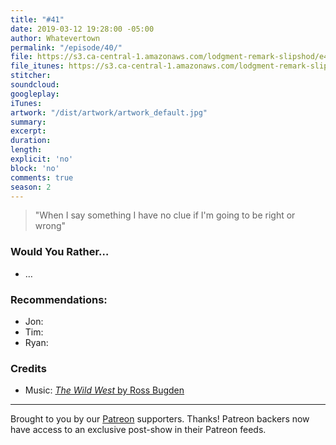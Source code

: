 ```yaml
---
title: "#41"
date: 2019-03-12 19:28:00 -05:00
author: Whatevertown
permalink: "/episode/40/"
file: https://s3.ca-central-1.amazonaws.com/lodgment-remark-slipshod/e41.mp3
file_itunes: https://s3.ca-central-1.amazonaws.com/lodgment-remark-slipshod/e41.m4a
stitcher:
soundcloud:
googleplay:
iTunes:
artwork: "/dist/artwork/artwork_default.jpg"
summary:
excerpt:
duration:
length:
explicit: 'no'
block: 'no'
comments: true
season: 2
---
```


> "When I say something I have no clue if I'm going to be right or wrong"

### Would You Rather…
- …

### Recommendations:
- Jon:
- Tim:
- Ryan:

### Credits
- Music: [*The Wild West* by Ross Bugden](https://www.youtube.com/watch?v=VDPMAuv-3nk)

---

Brought to you by our [Patreon](https://www.patreon.com/whatevertown) supporters. Thanks! Patreon backers now have access to an exclusive post-show in their Patreon feeds.
